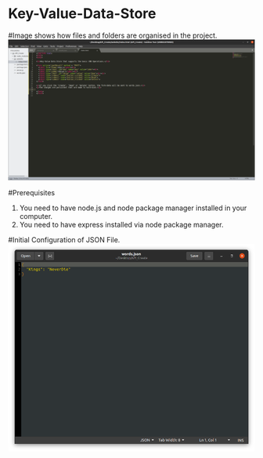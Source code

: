 # Key-Value-Data-Store

#Image shows how files and folders are organised in the project.
![File Architecture for the Project](images/file_Architecture.png)



#Prerequisites
1. You need to have node.js and node package manager installed in your computer.
2. You need to have express installed via node package manager.

#Initial Configuration of JSON File.
![Initial Configuration of JSON File](images/json_Configuration.png)
